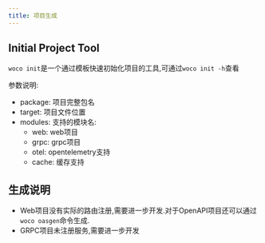 ```yaml
---
title: 项目生成
---
```

## Initial Project Tool

`woco init`是一个通过模板快速初始化项目的工具,可通过`woco init -h`查看

参数说明:

- package: 项目完整包名
- target: 项目文件位置
- modules: 支持的模块名:
  - web: web项目
  - grpc: grpc项目
  - otel: opentelemetry支持
  - cache: 缓存支持

## 生成说明

- Web项目没有实际的路由注册,需要进一步开发.对于OpenAPI项目还可以通过`woco oasgen`命令生成.
- GRPC项目未注册服务,需要进一步开发

